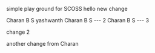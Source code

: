 simple play ground for SCOSS
hello
new change

Charan B S
yashwanth
Charan B S --- 2
Charan B S --- 3

change 2


another change from Charan
